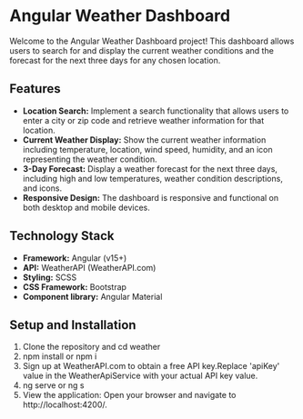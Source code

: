 # Angular Weather Dashboard

Welcome to the Angular Weather Dashboard project! This dashboard allows users to search for and display the current weather conditions and the forecast for the next three days for any chosen location.

## Features

- **Location Search:** Implement a search functionality that allows users to enter a city or zip code and retrieve weather information for that location.
- **Current Weather Display:** Show the current weather information including temperature, location, wind speed, humidity, and an icon representing the weather condition.
- **3-Day Forecast:** Display a weather forecast for the next three days, including high and low temperatures, weather condition descriptions, and icons.
- **Responsive Design:** The dashboard is responsive and functional on both desktop and mobile devices.

## Technology Stack

- **Framework:** Angular (v15+)
- **API:** WeatherAPI (WeatherAPI.com)
- **Styling:** SCSS
- **CSS Framework:** Bootstrap
- **Component library:** Angular Material

## Setup and Installation

1. Clone the repository and cd weather
2. npm install or npm i 
3. Sign up at WeatherAPI.com to obtain a free API key.Replace 'apiKey' value in the WeatherApiService with your actual API key value.
4. ng serve or ng s
5. View the application: Open your browser and navigate to http://localhost:4200/.

